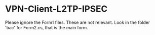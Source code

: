 # VPN-Client-L2TP-IPSEC

Please ignore the Form1 files. These are not relevant. Look in the folder 'bac' for Form2.cs, that is the main form.
